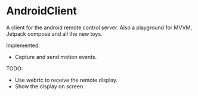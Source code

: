 # AndroidClient

A client for the android remote control server. Also a playground for MVVM, Jetpack compose and all the new toys.

Implemented:
- Capture and send motion events.

TODO:
- Use webrtc to receive the remote display.
- Show the display on screen.
